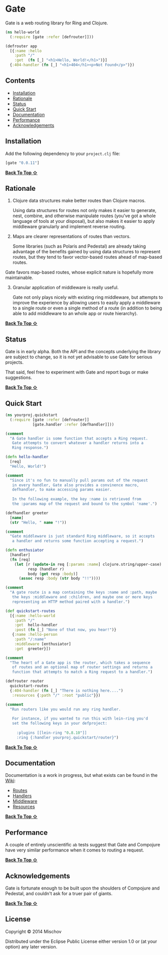 # Gate

Gate is a web routing library for Ring and Clojure.

```clojure
(ns hello-world
  (:require [gate :refer [defrouter]]))

(defrouter app
  [{:name :hello
    :path "/"
    :get  (fn [_] "<h1>Hello, World!</h1>")}]
  {:404-handler (fn [_] "<h1>404</h1><p>Not Found</p>")}) 
```

## Contents

- [Installation](#installation)
- [Rationale](#rationale)
- [Status](#status)
- [Quick Start](#quick-start)
- [Documentation](#documentation)
- [Performance](#performance)
- [Acknowledgements](#acknowledgements)

## Installation

Add the following dependency to your `project.clj` file:

```clojure
[gate "0.0.11"]
```
[**Back To Top ⇧**](#contents)

## Rationale

1. Clojure data structures make better routes than Clojure macros.

   Using data structures for routes not only makes it easier to generate, nest, combine, and otherwise manipulate routes (you've got a whole language of tools at your disposal), but also makes it easier to apply middleware granularly and implement reverse routing.

2. Maps are clearer representations of routes than vectors.
   
   Some libraries (such as Polaris and Pedestal) are already taking advantage of the benefits gained by using data structures to represent routes, but they tend to favor vector-based routes ahead of map-based routes.

  Gate favors map-based routes, whose explicit nature is hopefully more maintainable.

3. Granular application of middleware is really useful.
  
   Gate not only plays nicely with existing ring middleware, but attempts to improve the experience by allowing users to easily apply a middleware to a single route or even a single method of a route (in addition to being able to add middleware to an whole app or route hierarchy).

[**Back To Top ⇧**](#contents)

## Status

Gate is in early alpha. Both the API and the concepts underlying the library are subject to change, so it is not yet advisable to use Gate for serious projects.

That said, feel free to experiment with Gate and report bugs or make suggestions.

[**Back To Top ⇧**](#contents)

## Quick Start

```clojure
(ns yourproj.quickstart
  (:require [gate :refer [defrouter]]
            [gate.handler :refer [defhandler]]))

(comment
  "A Gate handler is some function that accepts a Ring request.
   Gate attempts to convert whatever a handler returns into a
   Ring response.")

(defn hello-handler
  [req]
  "Hello, World!")

(comment
  "Since it's no fun to manually pull params out of the request 
   in every handler, Gate also provides a convinence macro,
   defhandler, to make accessing params easier.
  
   In the following example, the key :name is retrieved from
   the :params map of the request and bound to the symbol 'name'.")

(defhandler greeter
  [name]
  (str "Hello, " name "!"))

(comment
  "Gate middleware is just standard Ring middleware, so it accepts
   a handler and returns some function accepting a request.")

(defn enthusiator
  [handler]
  (fn [req]
    (let [r (update-in req [:params :name] clojure.string/upper-case)
          resp (handler r)
          body (get resp :body)]
      (assoc resp :body (str body "!!"))))

(comment
  "A gate route is a map containing the keys :name and :path, maybe
   the keys :middleware and :children, and maybe one or more keys
   representing an HTTP method paired with a handler.")

(def quickstart-routes
  [{:name :hello-world
    :path "/"
    :get  hello-handler
    :post (fn [_] "None of that now, you hear!")}
   {:name :hello-person
    :path "/:name"
    :middleware [enthusiator]
    :get  greeter}])

(comment
  "The heart of a Gate app is the router, which takes a sequence
   of routes and an optional map of router settings and returns a
   function that attempts to match a Ring request to a handler.")

(defrouter router
  quickstart-routes
  {:404-handler (fn [_] "There is nothing here....")
   :resources {:path "/" :root "public"}})

(comment
  "Run routers like you would run any ring handler.
  
   For instance, if you wanted to run this with lein-ring you'd
   set the following keys in your defproject:
  
     :plugins [[lein-ring "0.8.10"]]
     :ring {:handler yourproj.quickstart/router}")
```
[**Back To Top ⇧**](#contents)

## Documentation

Documentation is a work in progress, but what exists can be found in the [Wiki](https://github.com/mischov/gate/wiki):

- [Routes](https://github.com/mischov/gate/wiki/Routes)
- [Handlers](https://github.com/mischov/gate/wiki/Handlers)
- [Middleware](https://github.com/mischov/gate/wiki/Middleware)
- [Resources](https://github.com/mischov/gate/wiki/Resources)

[**Back To Top ⇧**](#contents)

## Performance

A couple of entirely unscientific `ab` tests suggest that Gate and Compojure have very similar performance when it comes to routing a request.

[**Back To Top ⇧**](#contents)

## Acknowledgements

Gate is fortunate enough to be built upon the shoulders of Compojure and Pedestal, and couldn't ask for a truer pair of giants. 

[**Back To Top ⇧**](#contents)

## License

Copyright © 2014 Mischov

Distributed under the Eclipse Public License either version 1.0 or (at
your option) any later version.
